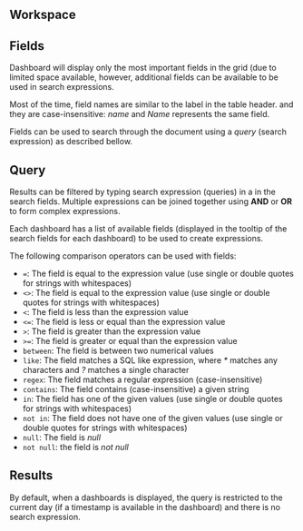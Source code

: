## Workspace

## Fields

Dashboard will display only the most important fields in the grid (due to limited space available, however, additional fields can be available to be used in search expressions.

Most of the time, field names are similar to the label in the table header. and they are case-insensitive: _name_ and _Name_ represents the same field.

Fields can be used to search through the document using a _query_ (search expression) as described bellow.

## Query

Results can be filtered by typing search expression (queries) in a in the search fields. Multiple expressions can be joined
together using <b>AND</b> or <b>OR</b> to form complex expressions. 

Each dashboard has a list of available fields (displayed in the tooltip of the search fields for each dashboard) to be used to create expressions.

The following comparison operators can be used with fields:
* `=`: The field is equal to the expression value (use single or double quotes for strings with whitespaces)
* `<>`: The field is equal to the expression value (use single or double quotes for strings with whitespaces) 
* `<`: The field is less than the expression value 
* `<=`: The field is less or equal than the expression value 
* `>`: The field is greater than the expression value 
* `>=`: The field is greater or equal than the expression value 
* `between`: The field is between two numerical values
* `like`: The field matches a SQL like expression, where _*_ matches any characters and _?_ matches a single character 
* `regex`: The field matches a regular expression (case-insensitive)
* `contains`: The field contains (case-insensitive) a given string 
* `in`: The field has one of the given values (use single or double quotes for strings with whitespaces)
* `not in`: The field does not have one of the given values (use single or double quotes for strings with whitespaces)
* `null`: The field is _null_
* `not null`: the field is _not null_ 

## Results

By default, when a dashboards is displayed, the query is restricted to the current day (if a timestamp is available in the dashboard) and there is no search expression. 